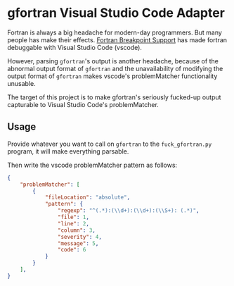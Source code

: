 # gfortran Visual Studio Code Adapter

Fortran is always a big headache for modern-day programmers. But many people has make their effects. [Fortran Breakpoint Support](https://github.com/ekibun/FortranBreaker) has made fortran debuggable with Visual Studio Code (vscode).

However, parsing `gfortran`'s output is another headache, because of the abnormal output format of `gfortran` and the unavailability of modifying the output format of `gfortran` makes vscode's problemMatcher functionality unusable.

The target of this project is to make gfortran's seriously fucked-up output capturable to Visual Studio Code's problemMatcher.

## Usage

Provide whatever you want to call on `gfortran` to the `fuck_gfortran.py` program, it will make everything parsable.

Then write the vscode problemMatcher pattern as follows:
```json
{
    "problemMatcher": [
        {
            "fileLocation": "absolute",
            "pattern": {
                "regexp": "^(.*):(\\d+):(\\d+):(\\S+): (.*)",
                "file": 1,
                "line": 2,
                "column": 3,
                "severity": 4,
                "message": 5,
                "code": 6
            }
        }
    ],
}
```
